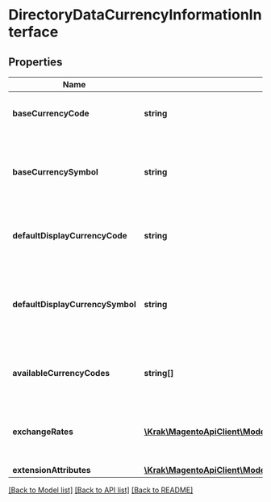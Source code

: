 # DirectoryDataCurrencyInformationInterface

## Properties
Name | Type | Description | Notes
------------ | ------------- | ------------- | -------------
**baseCurrencyCode** | **string** | The base currency code for the store. | 
**baseCurrencySymbol** | **string** | The currency symbol of the base currency for the store. | 
**defaultDisplayCurrencyCode** | **string** | The default display currency code for the store. | 
**defaultDisplayCurrencySymbol** | **string** | The currency symbol of the default display currency for the store. | 
**availableCurrencyCodes** | **string[]** | The list of allowed currency codes for the store. | 
**exchangeRates** | [**\Krak\MagentoApiClient\Model\DirectoryDataExchangeRateInterface[]**](DirectoryDataExchangeRateInterface.md) | The list of exchange rate information for the store. | 
**extensionAttributes** | [**\Krak\MagentoApiClient\Model\DirectoryDataCurrencyInformationExtensionInterface**](DirectoryDataCurrencyInformationExtensionInterface.md) |  | [optional] 

[[Back to Model list]](../README.md#documentation-for-models) [[Back to API list]](../README.md#documentation-for-api-endpoints) [[Back to README]](../README.md)


